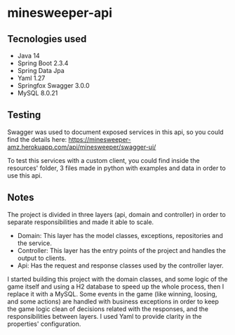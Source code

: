 # minesweeper-api

## Tecnologies used
* Java 14
* Spring Boot 2.3.4
* Spring Data Jpa
* Yaml 1.27
* Springfox Swagger 3.0.0
* MySQL 8.0.21

## Testing
Swagger was used to document exposed services in this api, so you could find the details here:
https://minesweeper-amz.herokuapp.com/api/minesweeper/swagger-ui/

To test this services with a custom client, you could find inside the resources' folder, 3 files made in python with examples and data in order to use this api.


## Notes
The project is divided in three layers (api, domain and controller) in order to separate responsibilities and made it able to scale.
* Domain: This layer has the model classes, exceptions, repositories and the service.
* Controller: This layer has the entry points of the project and handles the output to clients.
* Api: Has the request and response classes used by the controller layer.

I started building this project with the domain classes, and some logic of the game itself and using a H2 database to speed up the whole process, then I replace it with a MySQL.
Some events in the game (like winning, loosing, and some actions) are handled with business exceptions in order to keep the game logic clean of decisions related with the responses, and the responsibilities between layers.
I used Yaml to provide clarity in the properties' configuration.